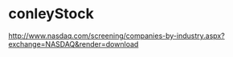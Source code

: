 # conleyStock


http://www.nasdaq.com/screening/companies-by-industry.aspx?exchange=NASDAQ&render=download